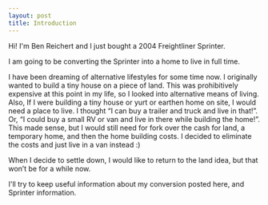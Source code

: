 ```yaml
---
layout: post
title: Introduction
---
```


Hi! I'm Ben Reichert and I just bought a 2004 Freightliner Sprinter. 

I am going to be converting the Sprinter into a home to live in full time. 

I have been dreaming of alternative lifestyles for some time now. I originally wanted to build a tiny house on a piece of land. This was prohibitively expensive at this point in my life, so I looked into alternative means of living. Also, If I were building a tiny house or yurt or earthen home on site, I would need a place to live. I thought “I can buy a trailer and truck and live in that!”. Or, “I could buy a small RV or van and live in there while building the home!”. This made sense, but I would still need for fork over the cash for land, a temporary home, and then the home building costs. I decided to eliminate the costs and just live in a van instead :)

When I decide to settle down, I would like to return to the land idea, but that won’t be for a while now. 

I'll try to keep useful information about my conversion posted here, and Sprinter information.
